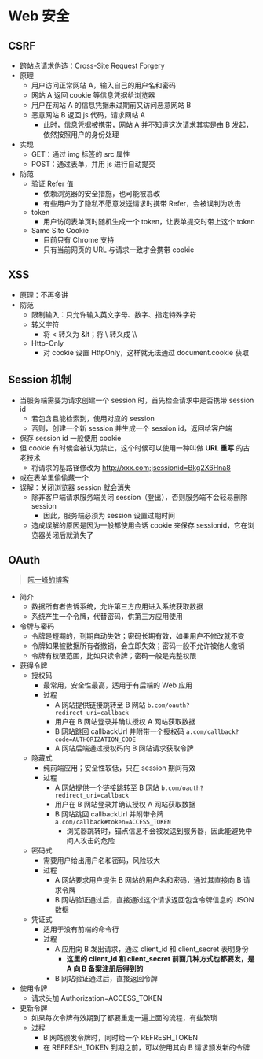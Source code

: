 # Web 安全

## CSRF

- 跨站点请求伪造：Cross-Site Request Forgery
- 原理
  - 用户访问正常网站 A，输入自己的用户名和密码
  - 网站 A 返回 cookie 等信息凭据给浏览器
  - 用户在网站 A 的信息凭据未过期前又访问恶意网站 B
  - 恶意网站 B 返回 js 代码，请求网站 A
    - 此时，信息凭据被携带，网站 A 并不知道这次请求其实是由 B 发起，依然按照用户的身份处理
- 实现
  - GET：通过 img 标签的 src 属性
  - POST：通过表单，并用 js 进行自动提交
- 防范
  - 验证 Refer 值
    - 依赖浏览器的安全措施，也可能被篡改
    - 有些用户为了隐私不愿意发送请求时携带 Refer，会被误判为攻击
  - token
    - 用户访问表单页时随机生成一个 token，让表单提交时带上这个 token
  - Same Site Cookie
    - 目前只有 Chrome 支持
    - 只有当前网页的 URL 与请求一致才会携带 cookie

## XSS

- 原理：不再多讲
- 防范
  - 限制输入：只允许输入英文字母、数字、指定特殊字符
  - 转义字符
    - 将 < 转义为 &lt；将 \ 转义成 \\\
  - Http-Only
    - 对 cookie 设置 HttpOnly，这样就无法通过 document.cookie 获取

## Session 机制

- 当服务端需要为请求创建一个 session 时，首先检查请求中是否携带 session id
  - 若包含且能检索到，使用对应的 session
  - 否则，创建一个新 session 并生成一个 session id，返回给客户端
- 保存 session id 一般使用 cookie
- 但 cookie 有时候会被认为禁止，这个时候可以使用一种叫做 **URL 重写** 的古老技术
  - 将请求的基路径修改为 http://xxx.com;jsessionid=Bkg2X6Hna8
- 或在表单里偷偷藏一个 <input type="hidden" name="jsessionid" value="Bkg2X6Hna8">
- 误解：关闭浏览器 session 就会消失
  - 除非客户端请求服务端关闭 session（登出），否则服务端不会轻易删除 session
    - 因此，服务端必须为 session 设置过期时间
  - 造成误解的原因是因为一般都使用会话 cookie 来保存 sessionid，它在浏览器关闭后就消失了

## OAuth

> [阮一峰的博客](http://www.ruanyifeng.com/blog/2019/04/oauth_design.html)

- 简介
  - 数据所有者告诉系统，允许第三方应用进入系统获取数据
  - 系统产生一个令牌，代替密码，供第三方应用使用
- 令牌与密码
  - 令牌是短期的，到期自动失效；密码长期有效，如果用户不修改就不变
  - 令牌如果被数据所有者撤销，会立即失效；密码一般不允许被他人撤销
  - 令牌有权限范围，比如只读令牌；密码一般是完整权限
- 获得令牌
  - 授权码
    - 最常用，安全性最高，适用于有后端的 Web 应用
    - 过程
      - A 网站提供链接跳转至 B 网站 `b.com/oauth?redirect_uri=callback`
      - 用户在 B 网站登录并确认授权 A 网站获取数据
      - B 网站跳回 callbackUrl 并附带一个授权码 `a.com/callback?code=AUTHORIZATION_CODE`
      - A 网站后端通过授权码向 B 网站请求获取令牌
  - 隐藏式
    - 纯前端应用；安全性较低，只在 session 期间有效
    - 过程
      - A 网站提供一个链接跳转至 B 网站 `b.com/oauth?redirect_uri=callback`
      - 用户在 B 网站登录并确认授权 A 网站获取数据
      - B 网站跳回 callbackUrl 并附带令牌 `a.com/callback#token=ACCESS_TOKEN`
        - 浏览器跳转时，锚点信息不会被发送到服务器，因此能避免中间人攻击的危险
  - 密码式
    - 需要用户给出用户名和密码，风险较大
    - 过程
      - A 网站要求用户提供 B 网站的用户名和密码，通过其直接向 B 请求令牌
      - B 网站验证通过后，直接通过这个请求返回包含令牌信息的 JSON 数据
  - 凭证式
    - 适用于没有前端的命令行
    - 过程
      - A 应用向 B 发出请求，通过 client_id 和 client_secret 表明身份
        - **这里的 client_id 和 client_secret 前面几种方式也都要发，是 A 向 B 备案注册后得到的**
      - B 网站验证通过后，直接返回令牌
- 使用令牌
  - 请求头加 Authorization=ACCESS_TOKEN
- 更新令牌
  - 如果每次令牌有效期到了都要重走一遍上面的流程，有些繁琐
  - 过程
    - B 网站颁发令牌时，同时给一个 REFRESH_TOKEN
    - 在 REFRESH_TOKEN 到期之前，可以使用其向 B 请求颁发新的令牌

